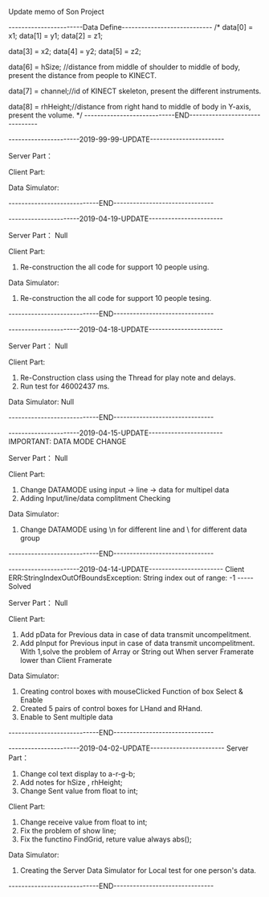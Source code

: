 Update memo of Son Project

-----------------------Data Define----------------------------
/*
data[0] = x1;
data[1] = y1;
data[2] = z1;

data[3] = x2;
data[4] = y2;
data[5] = z2;

data[6] = hSize; //distance from middle of shoulder to middle of body, present the distance from people to KINECT.

data[7] = channel;//id of KINECT skeleton, present the different instruments.

data[8] = rhHeight;//distance from right hand to middle of body in Y-axis, present the volume.
*/
----------------------------END-------------------------------

----------------------2019-99-99-UPDATE-----------------------

Server Part：


Client Part:


Data Simulator:

----------------------------END-------------------------------



----------------------2019-04-19-UPDATE-----------------------

Server Part：
Null

Client Part:
1. Re-construction the all code for support 10 people using.

Data Simulator:
1. Re-construction the all code for support 10 people tesing.

----------------------------END-------------------------------





----------------------2019-04-18-UPDATE-----------------------

Server Part：
Null

Client Part:
1. Re-Construction class using the Thread for play note and delays.
2. Run test for 46002437 ms.

Data Simulator:
Null

----------------------------END-------------------------------





----------------------2019-04-15-UPDATE-----------------------
IMPORTANT: DATA MODE CHANGE

Server Part：
Null

Client Part:
1. Change DATAMODE using input -> line -> data for multipel data
2. Adding Input/line/data complitment Checking

Data Simulator:
1. Change DATAMODE using \n for different line and \\ for different data group

----------------------------END-------------------------------






----------------------2019-04-14-UPDATE-----------------------
Client ERR:StringIndexOutOfBoundsException: String index out of range: -1 -----Solved

Server Part：
Null

Client Part:
1. Add pData for Previous data in case of data transmit uncompelitment.
2. Add pInput for Previous input in case of data transmit uncompelitment. With 1,solve the 
	problem of Array or String out When server Framerate lower than Client Framerate
	
Data Simulator:
1. Creating control boxes with mouseClicked Function of box Select & Enable
2. Created 5 pairs of control boxes for LHand and RHand.
3. Enable to Sent multiple data

----------------------------END-------------------------------







----------------------2019-04-02-UPDATE-----------------------
Server Part：
1. Change col text display to a-r-g-b;
2. Add notes for hSize , rhHeight;
3. Change Sent value from float to int;


Client Part:
1. Change receive value from float to int;
2. Fix the problem of show line;
3. Fix the functino FindGrid, reture value always abs();

Data Simulator:
1. Creating the Server Data Simulator for Local test for one person's data.

----------------------------END-------------------------------